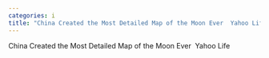 ```yaml
---
categories: i
title: "China Created the Most Detailed Map of the Moon Ever  Yahoo Life"
---
```

China Created the Most Detailed Map of the Moon Ever&nbsp;&nbsp;Yahoo Life